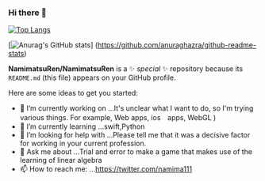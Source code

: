 ### Hi there 👋

[![Top Langs](https://github-readme-stats.vercel.app/api/top-langs/?username=NamimatsuRen
)](https://github.com/anuraghazra/github-readme-stats)

[![Anurag's GitHub stats](https://github-readme-stats.vercel.app/api?username=NamimatsuRen)]
(https://github.com/anuraghazra/github-readme-stats)




**NamimatsuRen/NamimatsuRen** is a ✨ _special_ ✨ repository because its `README.md` (this file) appears on your GitHub profile.

Here are some ideas to get you started:

- 🔭 I’m currently working on ...It's unclear what I want to do, so I'm trying various things. For example, Web apps, ios　apps, WebGL )
- 🌱 I’m currently learning ...swift,Python
- 🤔 I’m looking for help with ...Please tell me that it was a decisive factor for working in your current profession.
- 💬 Ask me about ...Trial and error to make a game that makes use of the learning of linear algebra
- 📫 How to reach me: ...https://twitter.com/namima111

